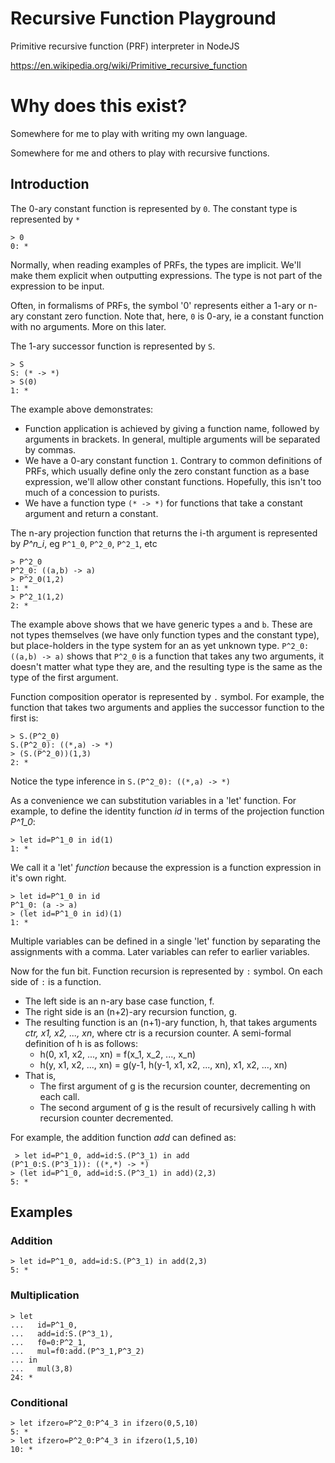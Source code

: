 # Recursive Function Playground

Primitive recursive function (PRF) interpreter in NodeJS

https://en.wikipedia.org/wiki/Primitive_recursive_function

# Why does this exist?

Somewhere for me to play with writing my own language.

Somewhere for me and others to play with recursive functions.

## Introduction

The 0-ary constant function is represented by `0`.  The constant type is represented by `*`
```
> 0
0: *
```
Normally, when reading examples of PRFs, the types are implicit.  We'll make them explicit when outputting expressions.  The type is not part of the expression to be input.

Often, in formalisms of PRFs, the symbol '0' represents either a 1-ary or n-ary constant zero function.  Note that, here, `0` is 0-ary, ie a constant function with no arguments.  More on this later. 

The 1-ary successor function is represented by `S`.  
```
> S
S: (* -> *)
> S(0)
1: *
```
The example above demonstrates:
  - Function application is achieved by giving a function name, followed by arguments in brackets.  In general, multiple arguments will be separated by commas.
  - We have a 0-ary constant function `1`. Contrary to common definitions of PRFs, which usually define only the zero constant function as a base expression, we'll allow other constant functions.  Hopefully, this isn't too much of a concession to purists.
  - We have a function type `(* -> *)` for functions that take a constant argument and return a constant.

The n-ary projection function that returns the i-th argument is represented by _P^n_i_, eg `P^1_0`, `P^2_0`, `P^2_1`, etc
```
> P^2_0
P^2_0: ((a,b) -> a)
> P^2_0(1,2)
1: *
> P^2_1(1,2)
2: *
```
The example above shows that we have generic types `a` and `b`. These are not types themselves (we have only function types and the constant type), but place-holders in the type system for an as yet unknown type.  `P^2_0: ((a,b) -> a)` shows that `P^2_0` is a function that takes any two arguments, it doesn't matter what type they are, and the resulting type is the same as the type of the first argument. 

Function composition operator is represented by `.` symbol. For example, the function that takes two arguments and applies the successor function to the first is:
```
> S.(P^2_0)
S.(P^2_0): ((*,a) -> *)
> (S.(P^2_0))(1,3)
2: *
```
Notice the type inference in `S.(P^2_0): ((*,a) -> *)`

As a convenience we can substitution variables in a 'let' function.  For example, to define the identity function _id_ in terms of the projection function _P^1_0_:
```
> let id=P^1_0 in id(1)
1: *
```
We call it a 'let' _function_ because the expression is a function expression in it's own right.
```
> let id=P^1_0 in id
P^1_0: (a -> a)
> (let id=P^1_0 in id)(1)
1: *
```

Multiple variables can be defined in a single 'let' function by separating the assignments with a comma.  Later variables can refer to earlier variables.

Now for the fun bit.  Function recursion is represented by `:` symbol.  On each side of `:` is a function.  

  - The left side is an n-ary base case function, f.  
  - The right side is an (n+2)-ary recursion function, g.
  - The resulting function is an (n+1)-ary function, h, that takes arguments _ctr, x1, x2, ..., xn_, where ctr is a recursion counter.  A semi-formal definition of h is as follows:
    - h(0, x1, x2, ..., xn) = f(x_1, x_2, ..., x_n)
    - h(y, x1, x2, ..., xn) = g(y-1, h(y-1, x1, x2, ..., xn), x1, x2, ..., xn)
  - That is,
    - The first argument of g is the recursion counter, decrementing on each call.
    - The second argument of g is the result of recursively calling h with recursion counter decremented.

For example, the addition function _add_ can defined as:
```
 > let id=P^1_0, add=id:S.(P^3_1) in add
(P^1_0:S.(P^3_1)): ((*,*) -> *)
> (let id=P^1_0, add=id:S.(P^3_1) in add)(2,3)
5: *
```

## Examples

### Addition
```
> let id=P^1_0, add=id:S.(P^3_1) in add(2,3)
5: *
``` 

### Multiplication
```
> let 
...   id=P^1_0, 
...   add=id:S.(P^3_1),
...   f0=0:P^2_1,
...   mul=f0:add.(P^3_1,P^3_2)
... in
...   mul(3,8)
24: *
```

### Conditional
```
> let ifzero=P^2_0:P^4_3 in ifzero(0,5,10)
5: *
> let ifzero=P^2_0:P^4_3 in ifzero(1,5,10)
10: *
```



